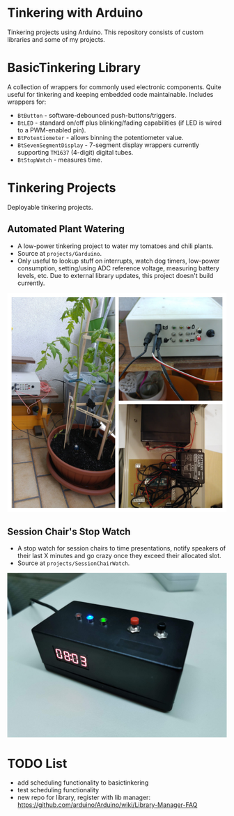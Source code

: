 # Tinkering with Arduino
Tinkering projects using Arduino. This repository consists of custom libraries and some of my projects.

# BasicTinkering Library
A collection of wrappers for commonly used electronic components. Quite useful for tinkering and keeping embedded code maintainable. Includes wrappers for:
* `BtButton` - software-debounced push-buttons/triggers.
* `BtLED` - standard on/off plus blinking/fading capabilities (if LED is wired to a PWM-enabled pin).
* `BtPotentiometer` - allows binning the potentiometer value.
* `BtSevenSegmentDisplay` - 7-segment display wrappers currently supporting `TM1637` (4-digit) digital tubes.
* `BtStopWatch` - measures time.

# Tinkering Projects
Deployable tinkering projects.

## Automated Plant Watering
* A low-power tinkering project to water my tomatoes and chili plants.
* Source at `projects/Garduino`.
* Only useful to lookup stuff on interrupts, watch dog timers, low-power consumption, setting/using ADC reference voltage, measuring battery levels, etc. Due to external library updates, this project doesn't build currently.

![Example image for Garduino](./projects/Garduino/garduino.jpg "The magic watering box")

## Session Chair's Stop Watch
* A stop watch for session chairs to time presentations, notify speakers of their last X minutes and go crazy once they exceed their allocated slot.
* Source at `projects/SessionChairWatch`.

![Example image for Session Chair project](./projects/SessionChairWatch/session-chair.jpg "Session Chair's Stop Watch")

# TODO List
* add scheduling functionality to basictinkering
* test scheduling functionality
* new repo for library, register with lib manager: https://github.com/arduino/Arduino/wiki/Library-Manager-FAQ
